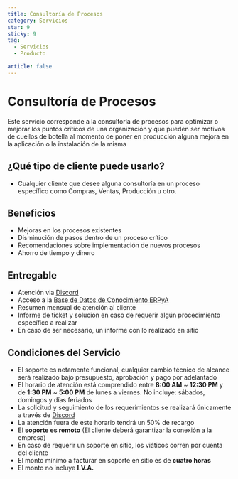 ```yaml
---
title: Consultoría de Procesos
category: Servicios
star: 9
sticky: 9
tag:
  - Servicios
  - Producto

article: false
---
```

# Consultoría de Procesos

Este servicio corresponde a la consultoría de procesos para optimizar o mejorar los puntos críticos de una organización y que pueden ser motivos de cuellos de botella al momento de poner en producción alguna mejora en la aplicación o la instalación de la misma

## ¿Qué tipo de cliente puede usarlo?

- Cualquier cliente que desee alguna consultoría en un proceso específico como Compras, Ventas, Producción u otro.

## Beneficios

- Mejoras en los procesos existentes
- Disminución de pasos dentro de un proceso crítico
- Recomendaciones sobre implementación de nuevos procesos
- Ahorro de tiempo y dinero

## Entregable

- Atención via [Discord](https://discord.com/)
- Acceso a la [Base de Datos de Conocimiento ERPyA](https://stackoverflow.com/c/erpya-customers/questions)
- Resumen mensual de atención al cliente
- Informe de ticket y solución en caso de requerir algún procedimiento específico a realizar
- En caso de ser necesario, un informe con lo realizado en sitio

## Condiciones del Servicio

- El soporte es netamente funcional, cualquier cambio técnico de alcance será realizado bajo presupuesto, aprobación y pago por adelantado
- El horario de atención está comprendido entre **8:00 AM** ~ **12:30 PM** y de **1:30 PM** ~ **5:00 PM** de lunes a viernes. No incluye: sábados, domingos y días feriados
- La solicitud y seguimiento de los requerimientos se realizará únicamente a través de [Discord](https://discord.com/)
- La atención fuera de este horario tendrá un 50% de recargo
- El **soporte es remoto** (El cliente deberá garantizar la conexión a la empresa)
- En caso de requerir un soporte en sitio, los viáticos corren por cuenta del cliente
- El monto mínimo a facturar en soporte en sitio es de **cuatro horas**
- El monto no incluye **I.V.A.**
